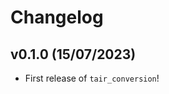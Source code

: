 # Changelog

<!--next-version-placeholder-->

## v0.1.0 (15/07/2023)

- First release of `tair_conversion`!